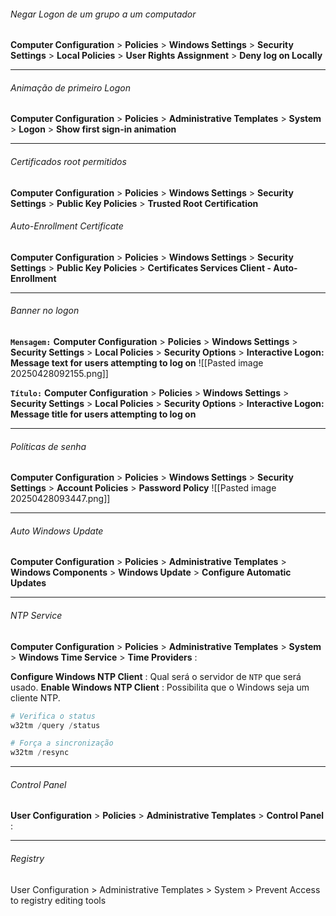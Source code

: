 ###### Negar Logon de um grupo a um computador
**Computer Configuration** > **Policies** > **Windows Settings** > **Security Settings** > **Local Policies** > **User Rights Assignment** > **Deny log on Locally**

---
###### Animação de primeiro Logon
**Computer Configuration** > **Policies** > **Administrative Templates** > **System** > **Logon** > **Show first sign-in animation**

---
###### Certificados root permitidos
**Computer Configuration** > **Policies** > **Windows Settings** > **Security Settings** > **Public Key Policies** > **Trusted Root Certification**

###### Auto-Enrollment Certificate
**Computer Configuration** > **Policies** > **Windows Settings** > **Security Settings** > **Public Key Policies** > **Certificates Services Client - Auto-Enrollment**

***
###### Banner no logon
**``Mensagem:``** **Computer Configuration** > **Policies** > **Windows Settings** > **Security Settings** > **Local Policies** > **Security Options** > **Interactive Logon: Message text for users attempting to log on**
![[Pasted image 20250428092155.png]]

**``Título:``** **Computer Configuration** > **Policies** > **Windows Settings** > **Security Settings** > **Local Policies** > **Security Options** > **Interactive Logon: Message title for users attempting to log on**
 
***
###### Políticas de senha
**Computer Configuration** > **Policies** > **Windows Settings** > **Security Settings** > **Account Policies** > **Password Policy**
![[Pasted image 20250428093447.png]]
***
###### Auto Windows Update
**Computer Configuration** > **Policies** > **Administrative Templates** > **Windows Components** > **Windows Update** > **Configure Automatic Updates**
***
###### NTP Service
**Computer Configuration** > **Policies** > **Administrative Templates** > **System** > **Windows Time Service** > **Time Providers** : 

**Configure Windows NTP Client** : Qual será o servidor de ``NTP`` que será usado.
**Enable Windows NTP Client** : Possibilita que o Windows seja um cliente NTP.

```powershell
# Verifica o status
w32tm /query /status

# Força a sincronização
w32tm /resync
```
***
###### Control Panel
**User Configuration** > **Policies** > **Administrative Templates** > **Control Panel** :
***
###### Registry
User Configuration > Administrative Templates > System > Prevent Access to registry editing tools